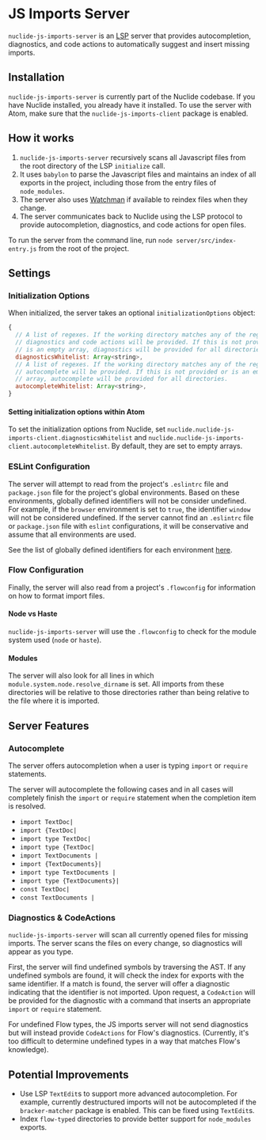 # JS Imports Server
`nuclide-js-imports-server` is an [LSP](https://github.com/Microsoft/language-server-protocol/blob/master/protocol.md) server that provides autocompletion, diagnostics, and code actions to automatically suggest and insert missing imports.

## Installation
`nuclide-js-imports-server` is currently part of the Nuclide codebase. If you have Nuclide installed, you already have it installed. To use
the server with Atom, make sure that the `nuclide-js-imports-client` package is enabled.


## How it works

1. `nuclide-js-imports-server` recursively scans all Javascript files from the root directory of the LSP `initialize` call.
2. It uses `babylon` to parse the Javascript files and maintains an index of all exports in the project, including those from the entry files of `node_modules`.
3. The server also uses [Watchman](https://facebook.github.io/watchman/) if available to reindex files when they change.
4. The server communicates back to Nuclide using the LSP protocol to provide autocompletion, diagnostics, and code actions for open files.

To run the server from the command line, run `node server/src/index-entry.js` from the root of the project.

## Settings

### Initialization Options
When initialized, the server takes an optional `initializationOptions` object:

```javascript
{
  // A list of regexes. If the working directory matches any of the regexes,
  // diagnostics and code actions will be provided. If this is not provided or
  // is an empty array, diagnostics will be provided for all directories.
  diagnosticsWhitelist: Array<string>,
  // A list of regexes. If the working directory matches any of the regexes,
  // autocomplete will be provided. If this is not provided or is an empty
  // array, autocomplete will be provided for all directories.
  autocompleteWhitelist: Array<string>,
}
```

#### Setting initialization options within Atom
To set the initialization options from Nuclide, set `nuclide.nuclide-js-imports-client.diagnosticsWhitelist` and `nuclide.nuclide-js-imports-client.autocompleteWhitelist`. By default, they are set to empty arrays.

### ESLint Configuration
The server will attempt to read from the project's `.eslintrc` file and `package.json` file for the project's global environments.
Based on these environments, globally defined identifiers will not be consider undefined. For example, if the `browser` environment
is set to `true`, the identifier `window` will not be considered undefined. If the server cannot find an `.eslintrc` file or `package.json`
file with `eslint` configurations, it will be conservative and assume that all environments are used.

See the list of globally defined identifiers for each environment [here](https://github.com/sindresorhus/globals/blob/master/globals.json).

### Flow Configuration
Finally, the server will also read from a project's `.flowconfig` for information on how to format import files.  

#### Node vs Haste
`nuclide-js-imports-server` will use the `.flowconfig` to check for the module system used (`node` or `haste`).

#### Modules
The server will also look for all lines in which `module.system.node.resolve_dirname` is set. All imports from these directories
will be relative to those directories rather than being relative to the file where it is imported.

## Server Features

### Autocomplete
The server offers autocompletion when a user is typing `import` or `require` statements.

The server will autocomplete the following cases and in all cases will completely
finish the `import` or `require` statement when the completion item is resolved.
- `import TextDoc|`
- `import {TextDoc|`
- `import type TextDoc|`
- `import type {TextDoc|`
- `import TextDocuments |`
- `import {TextDocuments}|`
- `import type TextDocuments |`
- `import type {TextDocuments}|`
- `const TextDoc|`
- `const TextDocuments |`

### Diagnostics & CodeActions
`nuclide-js-imports-server` will scan all currently opened files for missing imports. The
server scans the files on every change, so diagnostics will appear as you type.

First, the server will find undefined symbols by traversing the AST.
If any undefined symbols are found, it will check the index for exports with the same
identifier. If a match is found, the server will offer a diagnostic indicating that the
identifier is not imported. Upon request, a `CodeAction` will be provided for the
diagnostic with a command that inserts an appropriate `import` or `require` statement.

For undefined Flow types, the JS imports server will not send diagnostics but will
instead provide `CodeActions` for Flow's diagnostics. (Currently, it's too difficult
to determine undefined types in a way that matches Flow's knowledge).

## Potential Improvements
- Use LSP `TextEdit`s to support more advanced autocompletion. For example,
currently destructured imports will not be autocompleted if the `bracker-matcher`
package is enabled. This can be fixed using `TextEdit`s.
- Index `flow-typed` directories to provide better support for `node_modules` exports.
